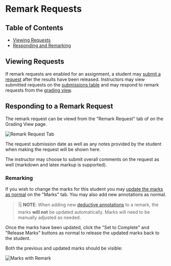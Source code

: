 # Remark Requests

## Table of Contents

- [Viewing Requests](#viewing-requests)
- [Responding and Remarking](#responding-and-remarking)

## Viewing Requests

If remark requests are enabled for an assignment, a student may [submit a request](Student-Guide.md) after the results have been released. Instructors may view submitted requests on the [submissions table](Instructor-Guide--Assignments--Marking--Set-Up.md#marking-state) and may respond to remark requests from the [grading view](Instructor-Guide--Assignments--Marking--Grading-View.md).

## Responding to a Remark Request

The remark request can be viewd from the "Remark Request" tab of on the Grading View page.

![Remark Request Tab](images/grade-view-remark-request-comments.png)

The request submission date as well as any notes provided by the student when making the request will be shown here.

The instructor may choose to submit overall comments on the request as well (markdown and latex markup is supported).

### Remarking

If you wish to change the marks for this student you may [update the marks as normal](Instructor-Guide--Assignments--Marking--Grading-View.md#marks) on the "Marks" tab. You may also add new annotations as normal.

> 🗒️ **NOTE**: When adding new [deductive annotations](Instructor-Guide--Assignments--Deductive-Annotations.md) to a remark, the marks **will not** be updated automatically. Marks will need to be manually adjusted as needed.

Once the marks have been updated, click the "Set to Complete" and "Release Marks" buttons as normal to release the updated marks back to the student.

Both the previous and updated marks should be visible:

![Marks with Remark](images/grade-view-marks-with-remark.png)

